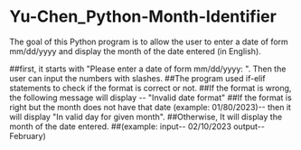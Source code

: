 # Yu-Chen_Python-Month-Identifier
The goal of this Python program is to allow the user to enter a date of form mm/dd/yyyy and display the month of the date entered (in English).

##first, it starts with "Please enter a date of form mm/dd/yyyy: ". Then the user can input the numbers with slashes.
##The program used if-elif statements to check if the format is correct or not.
##If the format is wrong, the following message will display -- "Invalid date format"
##If the format is right but the month does not have that date (example: 01/80/2023)-- then it will display "In valid day for given month".
##Otherwise, It will display the month of the date entered.
##(example: input-- 02/10/2023 output--February)
